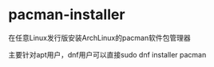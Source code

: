 # pacman-installer
在任意Linux发行版安装ArchLinux的pacman软件包管理器

主要针对apt用户，dnf用户可以直接sudo dnf installer pacman
